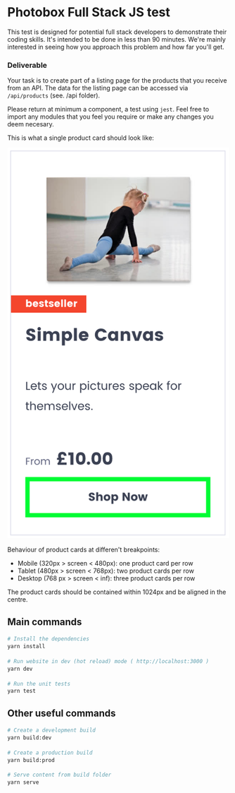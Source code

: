# Photobox Full Stack JS test

This test is designed for potential full stack developers to demonstrate their coding skills. It's intended to be done in less than 90 minutes. We're mainly interested in seeing how you approach this problem and how far you'll get.

### Deliverable

Your task is to create part of a listing page for the products that you receive from an API. The data for the listing page can be accessed via `/api/products` (see. /api folder).

Please return at minimum a component, a test using `jest`. Feel free to import any modules that you feel you require or make any changes you deem necesary.

This is what a single product card should look like:

![listing page product card example](/src/images/design.png)

Behaviour of product cards at differen't breakpoints:
- Mobile (320px > screen < 480px): one product card per row
- Tablet (480px > screen < 768px): two product cards per row
- Desktop (768 px > screen < inf): three product cards per row

The product cards should be contained within 1024px and be aligned in the centre.

## Main commands
``` bash
# Install the dependencies
yarn install

# Run website in dev (hot reload) mode ( http://localhost:3000 )
yarn dev

# Run the unit tests
yarn test
```

## Other useful commands
``` bash
# Create a development build
yarn build:dev

# Create a production build
yarn build:prod

# Serve content from build folder
yarn serve
```